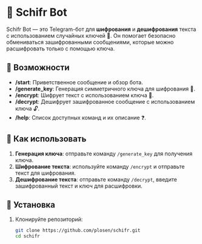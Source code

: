 # 🤖 Schifr Bot

Schifr Bot — это Telegram-бот для **шифрования** и **дешифрования** текста с использованием случайных ключей 🔑. Он помогает безопасно обмениваться зашифрованными сообщениями, которые можно расшифровать только с помощью ключа.

## 🚀 Возможности

- **/start**: Приветственное сообщение и обзор бота.
- **/generate_key**: Генерация симметричного ключа для шифрования 🔑.
- **/encrypt**: Шифрует текст с использованием ключа 🔐.
- **/decrypt**: Дешифрует зашифрованное сообщение с использованием ключа 🔓.
- **/help**: Список доступных команд и их описание ❓.

## 📝 Как использовать

1. **Генерация ключа**: отправьте команду `/generate_key` для получения ключа.
2. **Шифрование текста**: используйте команду `/encrypt` и отправьте текст для шифрования.
3. **Дешифрование текста**: отправьте команду `/decrypt`, введите зашифрованный текст и ключ для расшифровки.

## 🔧 Установка

1. Клонируйте репозиторий:
   ```bash
   git clone https://github.com/plosen/schifr.git
   cd schifr
